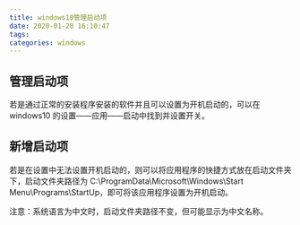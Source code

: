 ```yaml
---
title: windows10管理启动项
date: 2020-01-20 16:10:47
tags:
categories: windows
---
```


## 管理启动项

若是通过正常的安装程序安装的软件并且可以设置为开机启动的，可以在 windows10 的设置——应用——启动中找到并设置开关。

## 新增启动项

若是在设置中无法设置开机启动的，则可以将应用程序的快捷方式放在启动文件夹下，启动文件夹路径为 C:\ProgramData\Microsoft\Windows\Start Menu\Programs\StartUp，即可将该应用程序设置为开机启动。

注意：系统语言为中文时，启动文件夹路径不变，但可能显示为中文名称。
